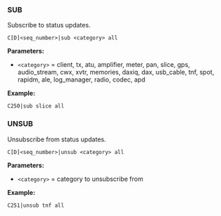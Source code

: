 ### SUB

Subscribe to status updates.

```
C[D]<seq_number>|sub <category> all
```

**Parameters:**
- `<category>` = client, tx, atu, amplifier, meter, pan, slice, gps, audio_stream, cwx, xvtr, memories, daxiq, dax, usb_cable, tnf, spot, rapidm, ale, log_manager, radio, codec, apd

**Example:**
```
C250|sub slice all
```

### UNSUB

Unsubscribe from status updates.

```
C[D]<seq_number>|unsub <category> all
```

**Parameters:**
- `<category>` = category to unsubscribe from

**Example:**
```
C251|unsub tnf all
```